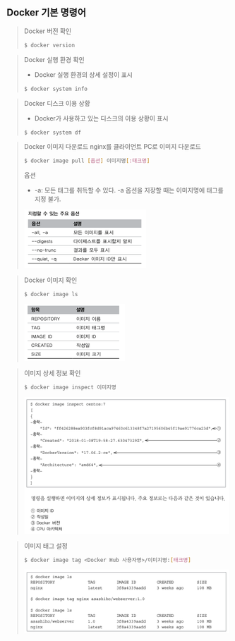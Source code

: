 Docker 기본 명령어
-----

> Docker 버전 확인
> ```bash
> $ docker version
> ```

> Docker 실행 환경 확인
> - Docker 실행 환경의 상세 설정이 표시
> ```bash
> $ docker system info
> ```

> Docker 디스크 이용 상황
> - Docker가 사용하고 있는 디스크의 이용 상황이 표시
> ```bash
> $ docker system df
> ```

> Docker 이미지 다운로드
> nginx를 클라이언트 PC로 이미지 다운로드
> ```bash
> $ docker image pull [옵션] 이미지명[:태크명]
> ```
> 옵션
> - -a: 모든 태그를 취득할 수 있다. -a 옵션을 지장할 때는 이미지명에 태그를 지정 불가.
>
> ![image_pull_option.png](./images/image_pull_option.png)

> Docker 이미지 확인
> ```bash
> $ docker image ls
> ```
>
> ![image_ls.png](./images/image_ls.png)

> 이미지 상세 정보 확인
> ```bash
> $ docker image inspect 이미지명
> ```
>
> ![image_inspect.png](./images/image_inspect.png)

> 이미지 태그 설정
> ```bash
> $ docker image tag <Docker Hub 사용자명>/이미지명:[태크명]
> ```
>
> ![image_tag.png](./images/image_tag.png)